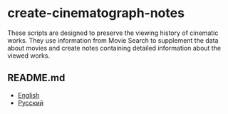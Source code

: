 # create-cinematograph-notes

These scripts are designed to preserve the viewing history of cinematic works. They use information from Movie Search to supplement the data about movies and create notes containing detailed information about the viewed works.

## README.md

- [English](README.md)
- [Русский](README.ru.md)